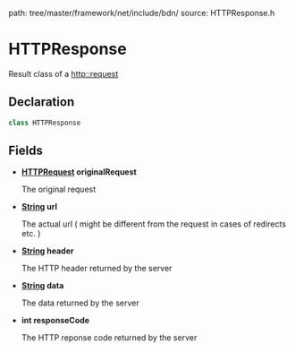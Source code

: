 path: tree/master/framework/net/include/bdn/
source: HTTPResponse.h

# HTTPResponse

Result class of a [http::request](http.md)

## Declaration

```C++
class HTTPResponse
```

## Fields

* **[HTTPRequest](./http_request) originalRequest**
	
	The original request

* **[String](../foundation/string.md) url**

	The actual url ( might be different from the request in cases of redirects etc. )

* **[String](../foundation/string.md) header**

	The HTTP header returned by the server

* **[String](../foundation/string.md) data**

	The data returned by the server

* **int responseCode**
	
	The HTTP reponse code returned by the server